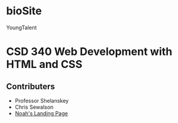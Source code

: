 # bioSite
YoungTalent
<h1>CSD 340 Web Development with HTML and CSS</h1>
<h2>Contributers</h2>
<ul>
	<li>Professor Shelanskey</li>
	<li>Chris Sewalson</li>
	<li>
		<a href="Landing.html">Noah's Landing Page</a>
	</li>	
</ul>
